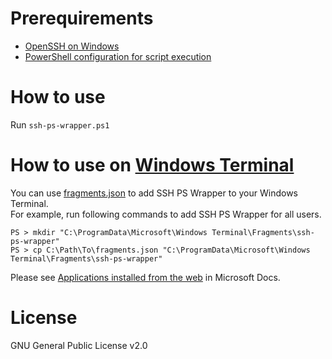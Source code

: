 # Prerequirements

* [OpenSSH on Windows](https://docs.microsoft.com/windows-server/administration/openssh/openssh_overview)
* [PowerShell configuration for script execution](https://go.microsoft.com/fwlink/?LinkID=135170)

# How to use

Run `ssh-ps-wrapper.ps1`

# How to use on [Windows Terminal](https://github.com/microsoft/terminal)

You can use [fragments.json](fragments.json) to add SSH PS Wrapper to your Windows Terminal.  
For example, run following commands to add SSH PS Wrapper for all users.

```
PS > mkdir "C:\ProgramData\Microsoft\Windows Terminal\Fragments\ssh-ps-wrapper"
PS > cp C:\Path\To\fragments.json "C:\ProgramData\Microsoft\Windows Terminal\Fragments\ssh-ps-wrapper"
```

Please see [Applications installed from the web](https://docs.microsoft.com/ja-jp/windows/terminal/json-fragment-extensions#applications-installed-from-the-web) in Microsoft Docs.

# License

GNU General Public License v2.0
